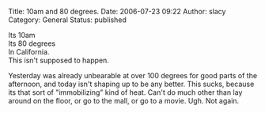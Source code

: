 Title: 10am and 80 degrees.
Date: 2006-07-23 09:22
Author: slacy
Category: General
Status: published

Its 10am  
Its 80 degrees  
In California.  
This isn't supposed to happen.

Yesterday was already unbearable at over 100 degrees for good parts of
the afternoon, and today isn't shaping up to be any better. This sucks,
because its that sort of "immobilizing" kind of heat. Can't do much
other than lay around on the floor, or go to the mall, or go to a movie.
Ugh. Not again.

